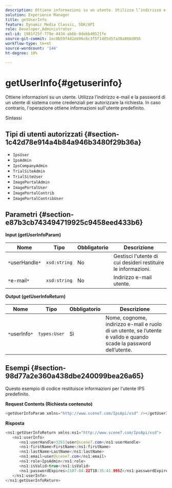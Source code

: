```yaml
---
description: Ottiene informazioni su un utente. Utilizza l’indirizzo e-mail e la password di un utente di sistema come credenziali per autorizzare la richiesta. In caso contrario, l'operazione ottiene informazioni sull'utente predefinito.
solution: Experience Manager
title: getUserInfo
feature: Dynamic Media Classic, SDK/API
role: Developer,Administrator
exl-id: 1981f25f-779e-4434-ab6b-0debb40521fe
source-git-commit: 1ec8b59f442eb96c6c3f5f1405d57a38a86bd056
workflow-type: tm+mt
source-wordcount: '144'
ht-degree: 10%

---
```


# getUserInfo{#getuserinfo}

Ottiene informazioni su un utente. Utilizza l’indirizzo e-mail e la password di un utente di sistema come credenziali per autorizzare la richiesta. In caso contrario, l&#39;operazione ottiene informazioni sull&#39;utente predefinito.

Sintassi

## Tipi di utenti autorizzati {#section-1c42d78e914a4b84a946b3480f29b36a}

* `IpsUser`
* `IpsAdmin`
* `IpsCompanyAdmin`
* `TrialSiteAdmin`
* `TrialSiteUser`
* `ImagePortalAdmin`
* `ImagePortalUser`
* `ImagePortalContrib`
* `ImagePortalContribUser`

## Parametri {#section-e87b3cb743494719925c9458eed433b6}

**Input (getUserInfoParam)**

| Nome | Tipo | Obbligatorio | Descrizione |
|---|---|---|---|
| `*`userHandle`*` | `xsd:string` | No | Gestisci l&#39;utente di cui desideri restituire le informazioni. |
| `*`e-mail`*` | `xsd:string` | No | Indirizzo e-mail utente. |

**Output (getUserInfoReturn)**

| Nome | Tipo | Obbligatorio | Descrizione |
|---|---|---|---|
| `*`userInfo`*` | `types:User` | Sì | Nome, cognome, indirizzo e-mail e ruolo di un utente, se l’utente è valido e quando scade la password dell’utente. |

## Esempi {#section-98d77a2e360a438dbe240099bea26a65}

Questo esempio di codice restituisce informazioni per l&#39;utente IPS predefinito.

**Request Contents (Richiesta contenuto)**

```java
<getUserInfoParam xmlns="http://www.scene7.com/IpsApi/xsd" /></getUserInfoParam>
```

**Risposta**

```java
<ns1:getUserInfoReturn xmlns:ns1="http://www.scene7.com/IpsApi/xsd"> 
   <ns1:userInfo> 
      <ns1:userHandle>3261|user@scene7.com</ns1:userHandle> 
      <ns1:firstName>FirstName</ns1:firstName> 
      <ns1:lastName>LastName</ns1:lastName> 
      <ns1:email>user@scene7.com</ns1:email> 
      <ns1:role>IpsAdmin</ns1:role> 
      <ns1:isValid>true</ns1:isValid> 
      <ns1:passwordExpires>2107-04-22T18:35:41.995Z</ns1:passwordExpires> 
   </ns1:userInfo> 
</ns1:getUserInfoReturn>
```
